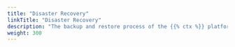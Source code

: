 ```yaml
---
title: "Disaster Recovery"
linkTitle: "Disaster Recovery"
description: "The backup and restore process of the {{% ctx %}} platform."
weight: 300
---
```

